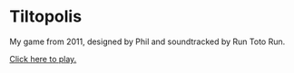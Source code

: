 # Tiltopolis

My game from 2011, designed by Phil and soundtracked by Run Toto Run.

[Click here to play.](https://horacebury.github.io/Tiltopolis/Web/)
